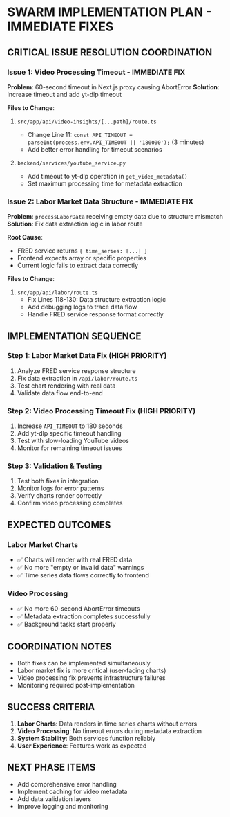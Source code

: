 # SWARM IMPLEMENTATION PLAN - IMMEDIATE FIXES

## CRITICAL ISSUE RESOLUTION COORDINATION

### Issue 1: Video Processing Timeout - IMMEDIATE FIX

**Problem**: 60-second timeout in Next.js proxy causing AbortError
**Solution**: Increase timeout and add yt-dlp timeout

**Files to Change**:
1. `src/app/api/video-insights/[...path]/route.ts`
   - Change Line 11: `const API_TIMEOUT = parseInt(process.env.API_TIMEOUT || '180000');` (3 minutes)
   - Add better error handling for timeout scenarios

2. `backend/services/youtube_service.py`
   - Add timeout to yt-dlp operation in `get_video_metadata()`
   - Set maximum processing time for metadata extraction

### Issue 2: Labor Market Data Structure - IMMEDIATE FIX

**Problem**: `processLaborData` receiving empty data due to structure mismatch
**Solution**: Fix data extraction logic in labor route

**Root Cause**: 
- FRED service returns `{ time_series: [...] }` 
- Frontend expects array or specific properties
- Current logic fails to extract data correctly

**Files to Change**:
1. `src/app/api/labor/route.ts`
   - Fix Lines 118-130: Data structure extraction logic
   - Add debugging logs to trace data flow
   - Handle FRED service response format correctly

## IMPLEMENTATION SEQUENCE

### Step 1: Labor Market Data Fix (HIGH PRIORITY)
1. Analyze FRED service response structure
2. Fix data extraction in `/api/labor/route.ts`
3. Test chart rendering with real data
4. Validate data flow end-to-end

### Step 2: Video Processing Timeout Fix (HIGH PRIORITY)  
1. Increase `API_TIMEOUT` to 180 seconds
2. Add yt-dlp specific timeout handling
3. Test with slow-loading YouTube videos
4. Monitor for remaining timeout issues

### Step 3: Validation & Testing
1. Test both fixes in integration
2. Monitor logs for error patterns
3. Verify charts render correctly
4. Confirm video processing completes

## EXPECTED OUTCOMES

### Labor Market Charts
- ✅ Charts will render with real FRED data
- ✅ No more "empty or invalid data" warnings
- ✅ Time series data flows correctly to frontend

### Video Processing
- ✅ No more 60-second AbortError timeouts
- ✅ Metadata extraction completes successfully
- ✅ Background tasks start properly

## COORDINATION NOTES

- Both fixes can be implemented simultaneously
- Labor market fix is more critical (user-facing charts)
- Video processing fix prevents infrastructure failures
- Monitoring required post-implementation

## SUCCESS CRITERIA

1. **Labor Charts**: Data renders in time series charts without errors
2. **Video Processing**: No timeout errors during metadata extraction
3. **System Stability**: Both services function reliably
4. **User Experience**: Features work as expected

## NEXT PHASE ITEMS

- Add comprehensive error handling
- Implement caching for video metadata
- Add data validation layers
- Improve logging and monitoring